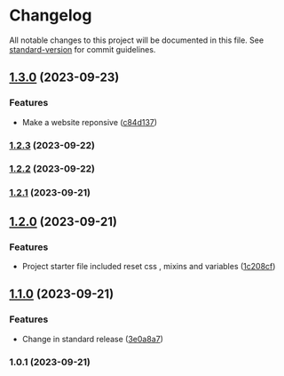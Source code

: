 # Changelog

All notable changes to this project will be documented in this file. See [standard-version](https://github.com/conventional-changelog/standard-version) for commit guidelines.

## [1.3.0](https://github.com/Jenil45/task_1_crystegraphy/compare/v1.2.3...v1.3.0) (2023-09-23)


### Features

* Make a website reponsive ([c84d137](https://github.com/Jenil45/task_1_crystegraphy/commit/c84d1379e580e3c0f12b9e3fd86bfc5f21c6aecb))

### [1.2.3](https://github.com/Jenil45/task_1_crystegraphy/compare/v1.2.2...v1.2.3) (2023-09-22)

### [1.2.2](https://github.com/Jenil45/task_1_crystegraphy/compare/v1.2.1...v1.2.2) (2023-09-22)

### [1.2.1](https://github.com/Jenil45/task_1_crystegraphy/compare/v1.2.0...v1.2.1) (2023-09-21)

## [1.2.0](https://github.com/Jenil45/task_1_crystegraphy/compare/v1.1.0...v1.2.0) (2023-09-21)


### Features

* Project starter file included reset css , mixins and variables ([1c208cf](https://github.com/Jenil45/task_1_crystegraphy/commit/1c208cf7ed7168408cf37f40ff1ce316d96faf1a))

## [1.1.0](https://github.com/Jenil45/task_1_crystegraphy/compare/v1.0.1...v1.1.0) (2023-09-21)


### Features

* Change in standard release ([3e0a8a7](https://github.com/Jenil45/task_1_crystegraphy/commit/3e0a8a7f69fb0c176c760ccd2caa50102fb5d603))

### 1.0.1 (2023-09-21)
